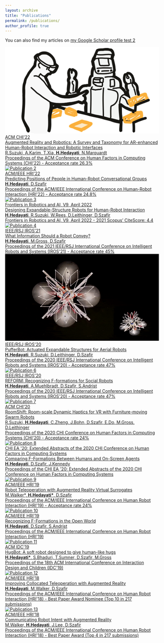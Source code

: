```yaml
---
layout: archive
title: "Publications"
permalink: /publications/
author_profile: true
---
```


You can also find my articles on <a href="{{author.googlescholar}}">my Google Scholar profile
test 2


<link rel="stylesheet" href="assets/css/publication.css">

  <div class="publication">
    <img src="/images/ar-and-robotics.jpg" alt="Publication 1">
    <div class="info">
      <div class="conference">ACM CHI'22</div>
      <div class="title">Augmented Reality and Robotics: A Survey and Taxonomy for AR-enhanced Human-Robot Interaction and Robotic Interfaces</div>
      <div class="authors">R.Suzuki, A.Karim, T.Xia, <b>H.Hedayati</b>, N.Marquardt</div>
      <div class="details">Proceedings of the ACM Conference on Human Factors in Computing Systems (CHI'22) - <span class="acceptance-rate">Acceptance rate 26.3%</span></div>
    </div>
  </div>

  <div class="publication">
    <img src="publication2.jpg" alt="Publication 2">
    <div class="info">
      <div class="conference">ACM/IEEE HRI'22</div>
      <div class="title">Predicting Positions of People in Human-Robot Conversational Groups</div>
      <div class="authors"><b>H.Hedayati</b>, D.Szafir</div>
      <div class="details">Proceedings of the ACM/IEEE International Conference on Human-Robot Interaction (HRI'22) - <span class="acceptance-rate">Acceptance rate 24.8%</span></div>
    </div>
  </div>

  <div class="publication">
    <img src="publication3.jpg" alt="Publication 3">
    <div class="info">
      <div class="conference">Frontiers in Robotics and AI, V9, April 2022</div>
      <div class="title">Designing Expandable-Structure Robots for Human-Robot Interaction</div>
      <div class="authors"><b>H.Hedayati</b>, R.Suzuki, W.Rees, D.Leithinger, D.Szafir</div>
      <div class="details">Frontiers in Robotics and AI, V9, April 2022 - <span class="acceptance-rate">2021 Scopus’ CiteScore: 4.4</span></div>
    </div>
  </div>

  <div class="publication">
    <img src="publication4.jpg" alt="Publication 4">
    <div class="info">
      <div class="conference">IEEE/RSJ IROS'21</div>
      <div class="title">What Information Should a Robot Convey?</div>
      <div class="authors"><b>H.Hedayati</b>, M.Gross, D.Szafir</div>
      <div class="details">Proceedings of the 2021 IEEE/RSJ International Conference on Intelligent Robots and Systems (IROS'21) - <span class="acceptance-rate">Acceptance rate 45%</span></div>
    </div>
  </div>

  <div class="publication">
    <img src="/images/projects/pufferbot.gif" alt="Publication 5">
    <div class="info">
      <div class="conference">IEEE/RSJ IROS'20</div>
      <div class="title">PufferBot: Actuated Expandable Structures for Aerial Robots</div>
      <div class="authors"><b>H.Hedayati</b>, R.Suzuki, D.Leithinger, D.Szafir</div>
      <div class="details">Proceedings of the 2020 IEEE/RSJ International Conference on Intelligent Robots and Systems (IROS'20) - <span class="acceptance-rate">Acceptance rate 47%</span></div>
    </div>
  </div>

  <div class="publication">
    <img src="publication6.jpg" alt="Publication 6">
    <div class="info">
      <div class="conference">IEEE/RSJ IROS'20</div>
      <div class="title">REFORM: Recognizing F-formations for Social Robots</div>
      <div class="authors"><b>H.Hedayati</b>, A.Muehlbradt, D.Szafir, S.Andrist</div>
      <div class="details">Proceedings of the 2020 IEEE/RSJ International Conference on Intelligent Robots and Systems (IROS'20) - <span class="acceptance-rate">Acceptance rate 47%</span></div>
    </div>
  </div>

  <div class="publication">
    <img src="publication7.jpg" alt="Publication 7">
    <div class="info">
      <div class="conference">ACM CHI'20</div>
      <div class="title">RoomShift: Room-scale Dynamic Haptics for VR with Furniture-moving Swarm Robots</div>
      <div class="authors">R.Suzuki, <b>H.Hedayati</b>, C.Zheng, J.Bohn, D.Szafir, E.Do, M.Gross, D.Leithinger</div>
      <div class="details">Proceedings of the 2020 CHI Conference on Human Factors in Computing Systems (CHI'20) - <span class="acceptance-rate">Acceptance rate 24%</span></div>
    </div>
  </div>

  <div class="publication">
    <img src="publication8.jpg" alt="Publication 8">
    <div class="info">
      <div class="conference">CHI EA '20: Extended Abstracts of the 2020 CHI Conference on Human Factors in Computing Systems</div>
      <div class="title">Comparing F-Formations Between Humans and On-Screen Agents</div>
      <div class="authors"><b>H.Hedayati</b>, D.Szafir, J.Kennedy</div>
      <div class="details">Proceedings of the CHI EA '20: Extended Abstracts of the 2020 CHI Conference on Human Factors in Computing Systems</div>
    </div>
  </div>

  <div class="publication">
    <img src="publication9.jpg" alt="Publication 9">
    <div class="info">
      <div class="conference">ACM/IEEE HRI'19</div>
      <div class="title">Robot Teleoperation with Augmented Reality Virtual Surrogates</div>
      <div class="authors">M.Walker*, <b>H.Hedayati*</b>, D.Szafir</div>
      <div class="details">Proceedings of the ACM/IEEE International Conference on Human Robot Interaction (HRI'19) - <span class="acceptance-rate">Acceptance rate 24%</span></div>
    </div>
  </div>

  <div class="publication">
    <img src="publication10.jpg" alt="Publication 10">
    <div class="info">
      <div class="conference">ACM/IEEE HRI'19</div>
      <div class="title">Recognizing F-Formations in the Open World</div>
      <div class="authors"><b>H.Hedayati</b>, D.Szafir, S.Andrist</div>
      <div class="details">Proceedings of the ACM/IEEE International Conference on Human Robot Interaction (HRI'19)</div>
    </div>
  </div>

  <div class="publication">
    <img src="publication11.jpg" alt="Publication 11">
    <div class="info">
      <div class="conference">ACM IDC'19</div>
      <div class="title">HugBot: A soft robot designed to give human-like hugs</div>
      <div class="authors"><b>H.Hedayati*</b>, S.Bhaduri, T.Sumner, D.Szafir, M.Gross</div>
      <div class="details">Proceedings of the 18th ACM International Conference on Interaction Design and Children (IDC'19)</div>
    </div>
  </div>

  <div class="publication">
    <img src="publication12.jpg" alt="Publication 12">
    <div class="info">
      <div class="conference">ACM/IEEE HRI'18</div>
      <div class="title">Improving Collocated Teleoperation with Augmented Reality</div>
      <div class="authors"><b>H.Hedayati</b>, M.Walker, D.Szafir</div>
      <div class="details">Proceedings of the ACM/IEEE International Conference on Human Robot Interaction (HRI'18) - <span class="acceptance-rate">Best Paper Award Nominee (Top 10 in 217 submissions)</span></div>
    </div>
  </div>

  <div class="publication">
    <img src="publication13.jpg" alt="Publication 13">
    <div class="info">
      <div class="conference">ACM/IEEE HRI'18</div>
      <div class="title">Communicating Robot Intent with Augmented Reality</div>
      <div class="authors">M.Walker, <b>H.Hedayati</b>, J.Lee, D.Szafir</div>
      <div class="details">Proceedings of the ACM/IEEE International Conference on Human Robot Interaction (HRI'18) - <span class="acceptance-rate">Best Paper Award (Top 4 in 217 submissions)</span></div>
    </div>
  </div>

  <!-- Add more publications following the same structure -->

</div>
